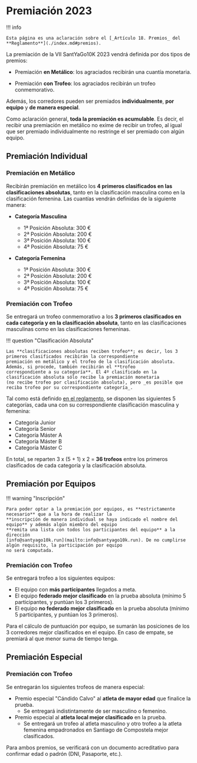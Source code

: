 # Premiación 2023

!!! info

    Esta página es una aclaración sobre el [_Artículo 18. Premios_ del **Reglamento**](./index.md#premios).

La premiación de la VII SantYaGo10K 2023 vendrá definida por dos tipos de premios:

* Premiación **en Metálico**: los agraciados recibirán una cuantía monetaria.

* Premiación **con Trofeo**: los agraciados recibirán un trofeo conmemorativo.

Además, los corredores pueden ser premiados **individualmente**, **por equipo** y **de manera especial**.

Como aclaración general, **toda la premiación es acumulable**. Es decir, el recibir una premiación en metálico
no exime de recibir un trofeo, al igual que ser premiado individualmente no restringe el ser premiado con algún equipo.

## Premiación Individual

### Premiación en Metálico

Recibirán premiación en metálico los **4 primeros clasificados en las clasificaciones absolutas**, tanto en la
clasificación masculina como en la clasificación femenina. Las cuantías vendrán definidas de la siguiente manera:

* **Categoría Masculina**
    * 1ª Posición Absoluta: 300 €
    * 2ª Posición Absoluta: 200 €
    * 3ª Posición Absoluta: 100 €
    * 4ª Posición Absoluta: 75 €

* **Categoría Femenina**
    * 1ª Posición Absoluta: 300 €
    * 2ª Posición Absoluta: 200 €
    * 3ª Posición Absoluta: 100 €
    * 4ª Posición Absoluta: 75 €

### Premiación con Trofeo

Se entregará un trofeo conmemorativo a los **3 primeros clasificados en cada categoría y en la clasificación absoluta**,
tanto en las clasificaciones masculinas como en las clasificaciones femeninas.

!!! question "Clasificación Absoluta"

    Las **clasificaciones absolutas reciben trofeo**; es decir, los 3 primeros clasificados recibirán la correspondiente
    premiación en metálico y el trofeo de la clasificación absoluta. Además, si procede, también recibirán el **trofeo
    correspondiente a su categoría**. El 4º clasificado en la clasificación absoluta sólo recibe la premiación monetaria
    (no recibe trofeo por clasificación absoluta), pero _es posible que reciba trofeo por su correspondiente categoría_.

Tal como está definido [en el reglamento](./index.md), se disponen las siguientes 5 categorías, cada una con su
correspondiente clasificación masculina y femenina:

* Categoría Junior
* Categoría Senior
* Categoría Máster A
* Categoría Máster B
* Categoría Máster C

En total, se reparten 3 x (5 + 1) x 2 = **36 trofeos** entre los primeros clasificados de cada categoría y la
clasificación absoluta.

## Premiación por Equipos

!!! warning "Inscripción"

    Para poder optar a la premiación por equipos, es **estrictamente necesario** que a la hora de realizar la
    **inscripción de manera individual se haya indicado el nombre del equipo** y además algún miembro del equipo
    **remita una lista con todos los participantes del equipo** a la dirección
    [info@santyago10k.run](mailto:info@santyago10k.run). De no cumplirse algún requisito, la participación por equipo
    no será computada.

### Premiación con Trofeo

Se entregará trofeo a los siguientes equipos:

* El equipo con **más participantes** llegados a meta.
* El equipo **federado mejor clasificado** en la prueba absoluta (mínimo 5 participantes, y puntúan los 3 primeros).
* El equipo **no federado mejor clasificado** en la prueba absoluta (mínimo 5 participantes, y puntúan los 3 primeros).

Para el cálculo de puntuación por equipo, se sumarán las posiciones de los 3 corredores mejor clasificados en el equipo.
En caso de empate, se premiará al que menor suma de tiempo tenga.

## Premiación Especial

### Premiación con Trofeo

Se entregarán los siguientes trofeos de manera especial:

* Premio especial "Cándido Calvo" al **atleta de mayor edad** que finalice la prueba.
    * Se entregará indistintamente de ser masculino o femenino.
* Premio especial al **atleta local mejor clasificado** en la prueba.
    * Se entregará un trofeo al atleta masculino y otro trofeo a la atleta femenina empadronados en Santiago de
      Compostela mejor clasificados.

Para ambos premios, se verificará con un documento acreditativo para confirmar edad o padrón (DNI, Pasaporte, etc.).
